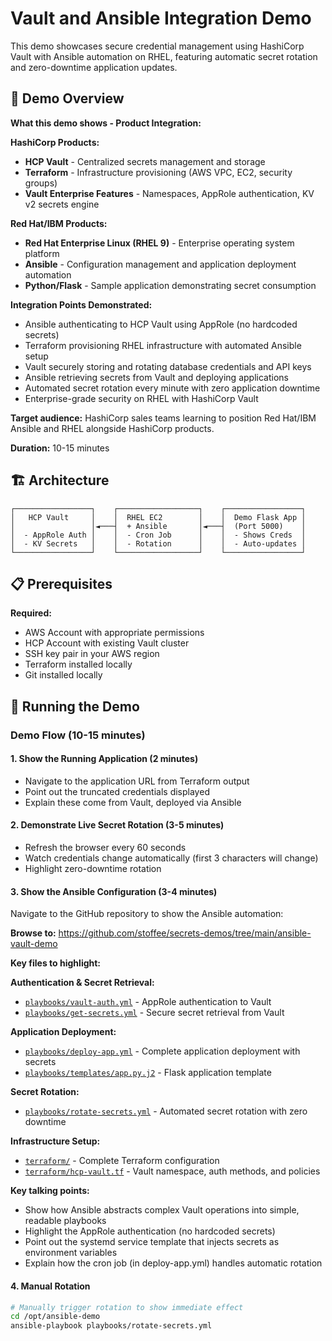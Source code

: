 # Vault and Ansible Integration Demo

This demo showcases secure credential management using HashiCorp Vault with Ansible automation on RHEL, featuring automatic secret rotation and zero-downtime application updates.

## 🎯 Demo Overview

**What this demo shows - Product Integration:**

**HashiCorp Products:**
- **HCP Vault** - Centralized secrets management and storage
- **Terraform** - Infrastructure provisioning (AWS VPC, EC2, security groups)
- **Vault Enterprise Features** - Namespaces, AppRole authentication, KV v2 secrets engine

**Red Hat/IBM Products:**
- **Red Hat Enterprise Linux (RHEL 9)** - Enterprise operating system platform
- **Ansible** - Configuration management and application deployment automation
- **Python/Flask** - Sample application demonstrating secret consumption

**Integration Points Demonstrated:**
- Ansible authenticating to HCP Vault using AppRole (no hardcoded secrets)
- Terraform provisioning RHEL infrastructure with automated Ansible setup
- Vault securely storing and rotating database credentials and API keys
- Ansible retrieving secrets from Vault and deploying applications
- Automated secret rotation every minute with zero application downtime
- Enterprise-grade security on RHEL with HashiCorp Vault

**Target audience:** HashiCorp sales teams learning to position Red Hat/IBM Ansible and RHEL alongside HashiCorp products.

**Duration:** 10-15 minutes

## 🏗️ Architecture

```
┌─────────────────┐    ┌──────────────────┐    ┌─────────────────┐
│   HCP Vault     │    │  RHEL EC2        │    │  Demo Flask App │
│                 │◄───┤  + Ansible       │◄───┤  (Port 5000)    │
│  - AppRole Auth │    │  - Cron Job      │    │  - Shows Creds  │
│  - KV Secrets   │    │  - Rotation      │    │  - Auto-updates │
└─────────────────┘    └──────────────────┘    └─────────────────┘
```

## 📋 Prerequisites

**Required:**
- AWS Account with appropriate permissions
- HCP Account with existing Vault cluster
- SSH key pair in your AWS region
- Terraform installed locally
- Git installed locally



## 🎪 Running the Demo

### Demo Flow (10-15 minutes)

#### 1. Show the Running Application (2 minutes)
- Navigate to the application URL from Terraform output
- Point out the truncated credentials displayed
- Explain these come from Vault, deployed via Ansible

#### 2. Demonstrate Live Secret Rotation (3-5 minutes)
- Refresh the browser every 60 seconds
- Watch credentials change automatically (first 3 characters will change)
- Highlight zero-downtime rotation

#### 3. Show the Ansible Configuration (3-4 minutes)
Navigate to the GitHub repository to show the Ansible automation:

**Browse to:** https://github.com/stoffee/secrets-demos/tree/main/ansible-vault-demo

**Key files to highlight:**

**Authentication & Secret Retrieval:**
- [`playbooks/vault-auth.yml`](https://github.com/stoffee/secrets-demos/blob/main/ansible-vault-demo/playbooks/vault-auth.yml) - AppRole authentication to Vault
- [`playbooks/get-secrets.yml`](https://github.com/stoffee/secrets-demos/blob/main/ansible-vault-demo/playbooks/get-secrets.yml) - Secure secret retrieval from Vault

**Application Deployment:**
- [`playbooks/deploy-app.yml`](https://github.com/stoffee/secrets-demos/blob/main/ansible-vault-demo/playbooks/deploy-app.yml) - Complete application deployment with secrets
- [`playbooks/templates/app.py.j2`](https://github.com/stoffee/secrets-demos/blob/main/ansible-vault-demo/playbooks/templates/app.py.j2) - Flask application template

**Secret Rotation:**
- [`playbooks/rotate-secrets.yml`](https://github.com/stoffee/secrets-demos/blob/main/ansible-vault-demo/playbooks/rotate-secrets.yml) - Automated secret rotation with zero downtime

**Infrastructure Setup:**
- [`terraform/`](https://github.com/stoffee/secrets-demos/tree/main/ansible-vault-demo/terraform) - Complete Terraform configuration
- [`terraform/hcp-vault.tf`](https://github.com/stoffee/secrets-demos/blob/main/ansible-vault-demo/terraform/hcp-vault.tf) - Vault namespace, auth methods, and policies

**Key talking points:**
- Show how Ansible abstracts complex Vault operations into simple, readable playbooks
- Highlight the AppRole authentication (no hardcoded secrets)
- Point out the systemd service template that injects secrets as environment variables
- Explain how the cron job (in deploy-app.yml) handles automatic rotation

#### 4. Manual Rotation
```bash
# Manually trigger rotation to show immediate effect
cd /opt/ansible-demo
ansible-playbook playbooks/rotate-secrets.yml